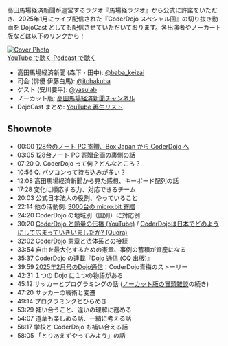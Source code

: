 高田馬場経済新聞が運営するラジオ『馬場経ラジオ』から公式に許諾をいただき、2025年1月にライブ配信された『CoderDojo スペシャル回』の切り抜き動画を DojoCast としても配信させていただいております。各出演者やノーカート版などは以下のリンクから！

<div class='episode-cover'>
  <a href='https://www.youtube.com/watch?v=gzgk8GDXSYc&list=PL94GDfaSQTmJxxnapafkApHYgQUJ6ABUU&index=31'
     target='_blank' rel='noopenner'>
    <img src='/podcasts/31.png' alt='Cover Photo'>
  </a>
  <div class='btn-cover'>
    <a class='btn-blue' href='https://www.youtube.com/watch?v=gzgk8GDXSYc&list=PL94GDfaSQTmJxxnapafkApHYgQUJ6ABUU&index=31' target='_blank' rel='noopenner'><i class='fa fa-youtube'></i> YouTube で聴く </a>
    <a class='btn-blue' href='https://creators.spotify.com/pod/show/coderdojo-japan/episodes/031-----CoderDojo-Japan-e2u35h2' target='_blank' rel='noopenner'><i class='fas fa-podcast'></i> Podcast で聴く </a>
  </div>
</div>

- 高田馬場経済新聞 (森下・田中): [@baba_keizai](https://x.com/baba_keizai)
- 司会 (俳優 伊藤白馬): [@itohakuba](https://x.com/itohakuba)
- ゲスト (安川要平): [@yasulab](https://x.com/yasulab)
- ノーカット版: [高田馬場経済新聞チャンネル](https://www.youtube.com/watch?v=Lld8zz4Xyyw)
- DojoCast まとめ: [YouTube 再生リスト](https://www.youtube.com/playlist?list=PL94GDfaSQTmJxxnapafkApHYgQUJ6ABUU)

## Shownote

- 00:00 [128台のノート PC 寄贈、Box Japan から CoderDojo へ](https://news.coderdojo.jp/2024/12/25/box-japan-to-coderdojo/)
- 03:05 128台ノート PC 寄贈企画の裏側の話
- 07:20 Q. CoderDojo って何？どんなところ？
- 10:56 Q. パソコンって持ち込みが多い？
- 12:08 高田馬場経済新聞から見た感想、キーボード配列の話
- 17:28 変化に順応する力、対応できるチーム
- 20:03 公式日本法人の役割、やっていること
- 22:14 他の活動例: [3000台の micro:bit 寄贈](https://www.youtube.com/watch?v=j4Us2yBqT2k)
- 24:20 CoderDojo の地域別（国別）に対応例
- 30:20 [CoderDojo と熱量の伝播 (YouTube)](https://www.youtube.com/watch?v=Wj4V7zLljU4) / [CoderDojoは日本でどのようにして広まっていきいましたか? (Quora)](https://qr.ae/pryFUh)
- 32:02 [CoderDojo 憲章](https://coderdojo.jp/charter)と法体系との接続
- 33:54 自由を最大化するための憲章、事例の蓄積が資産になる
- 35:37 CoderDojo の連載『[Dojo 通信 (CQ 出版)](https://x.com/If_CQ/status/1877600024080822525)』
- 39:59 [2025年2月号のDojo通信](https://interface.cqpub.co.jp/magazine/202502/)：CoderDojo青梅のストーリー
- 42:31 １つの Dojo に１つの物語がある
- 45:12 サッカーとプログラミングの話 ([ノーカット版の冒頭雑談](https://youtu.be/Lld8zz4Xyyw?t=252)の続き)
- 47:20 サッカーの戦術と変遷
- 49:14 プログラミングとひらめき
- 53:29 補い合うこと、違いの理解に務める
- 54:07 道草も楽しめる話、一緒に考える話
- 56:17 学校と CoderDojo も補い合える話
- 58:05 「とりあえずやってみよう」の話


